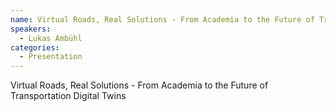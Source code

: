 ```yaml
--- 
name: Virtual Roads, Real Solutions - From Academia to the Future of Transportation Digital Twins 
speakers: 
  - Lukas Ambühl
categories:
  - Presentation
---
```


Virtual Roads, Real Solutions - From Academia to the Future of Transportation Digital Twins